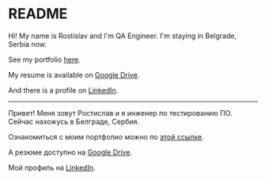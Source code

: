 # README

Hi! My name is Rostislav and I'm QA Engineer. I'm staying in Belgrade, Serbia now.

See my portfolio [here](https://github.com/webcheriff/portfolio/blob/main/Portfolio%20(EN).md).

My resume is available on [Google Drive](https://drive.google.com/file/d/1-SLUfWtjm55hlBn2uD8r78-qlcPs82Gy/view?usp=sharing).

And there is a profile on [LinkedIn](https://www.linkedin.com/in/bpngton).

---

Привет! Меня зовут Ростислав и я инженер по тестированию ПО. Сейчас нахожусь в Белграде, Сербия.

Ознакомиться с моим портфолио можно по [этой ссылке](https://github.com/webcheriff/portfolio/blob/main/Portfolio%20(RU).md).

А резюме доступно на [Google Drive](https://drive.google.com/file/d/1EfpuRLkH5FL9VVdbNUzpQEH-9vuF7zAt/view?usp=drivesdk).

Мой профиль на [LinkedIn](https://www.linkedin.com/in/bpngton).
